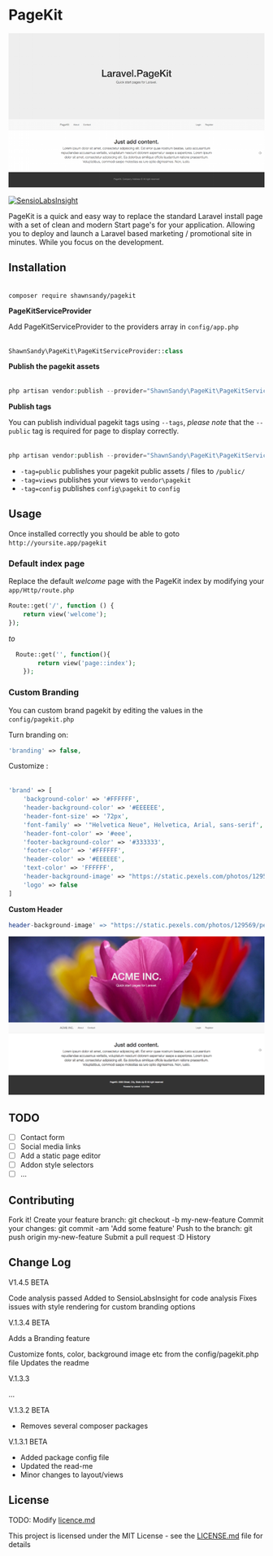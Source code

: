 # PageKit

![PageKit Screenshot](pagekit.png)

[![SensioLabsInsight](https://insight.sensiolabs.com/projects/2b15870b-8188-40ef-be16-96fea6a81bb9/mini.png)](https://insight.sensiolabs.com/projects/2b15870b-8188-40ef-be16-96fea6a81bb9)

PageKit is a quick and easy way to replace the standard Laravel install page with a set of clean and modern Start page's for your application. Allowing you to deploy and launch a Laravel based marketing / promotional site in minutes. While you focus on the development. 



## Installation

```

composer require shawnsandy/pagekit

```

__PageKitServiceProvider__

Add PageKitServiceProvider to the providers array in `config/app.php`

```php

ShawnSandy\PageKit\PageKitServiceProvider::class

```

__Publish the pagekit assets__

```php

php artisan vendor:publish --provider="ShawnSandy\PageKit\PageKitServiceProvider"

```

__Publish tags__

You can publish individual pagekit tags using `--tags`, *please note* that the `--public` tag is required for page to display correctly.

```php

php artisan vendor:publish --provider="ShawnSandy\PageKit\PageKitServiceProvider" --tag=name

```


* `-tag=public` publishes your pagekit public assets / files to `/public/` 
* `-tag=views` publishes your views to `vendor\pagekit`
* `-tag=config` publishes `config\pagekit` to `config`

## Usage

Once installed correctly you should be able to goto  `http://yoursite.app/pagekit` 

### Default index page

Replace the default *welcome* page with the PageKit index by modifying your `app/Http/route.php` 

```php
Route::get('/', function () {
    return view('welcome');
});
```
*to*

```php
  Route::get('', function(){
        return view('page::index');
    });
```

### Custom Branding

You can custom brand pagekit by editing the values in the `config/pagekit.php` 

Turn branding on:

```php
'branding' => false,
``` 

Customize :

```php

'brand' => [
    'background-color' => '#FFFFFF',
    'header-background-color' => '#EEEEEE',
    'header-font-size' => '72px',
    'font-family' => '"Helvetica Neue", Helvetica, Arial, sans-serif',
    'header-font-color' => '#eee',
    'footer-background-color' => '#333333',
    'footer-color' => '#FFFFFF',
    'header-color' => '#EEEEEE',
    'text-color' => 'FFFFFF',
    'header-background-image' => "https://static.pexels.com/photos/129569/pexels-photo-129569-large.jpeg",
    'logo' => false
]

```

**Custom Header**

```php
header-background-image' => "https://static.pexels.com/photos/129569/pexels-photo-129569-large.jpeg",

```

!['Costom Header Background'](pagekit-custom-header.png)

## TODO

- [ ] Contact form
- [ ] Social media links
- [ ] Add a static page editor
- [ ] Addon style selectors
- [ ] ...

## Contributing

Fork it!
Create your feature branch: git checkout -b my-new-feature
Commit your changes: git commit -am 'Add some feature'
Push to the branch: git push origin my-new-feature
Submit a pull request :D
History

## Change Log

V1.4.5 BETA

Code analysis passed
Added to SensioLabsInsight for code analysis 
Fixes issues with style rendering for custom branding options

V.1.3.4 BETA 

Adds a Branding feature

Customize fonts, color, background image etc from the config/pagekit.php file
Updates the readme

V.1.3.3

...

V.1.3.2 BETA

- Removes several composer packages


V.1.3.1 BETA

- Added package config file
- Updated the read-me
- Minor changes to layout/views 



## License

TODO: Modify [licence.md](LICENCE.md)


This project is licensed under the MIT License - see the [LICENSE.md](LICENSE.md) file for details
